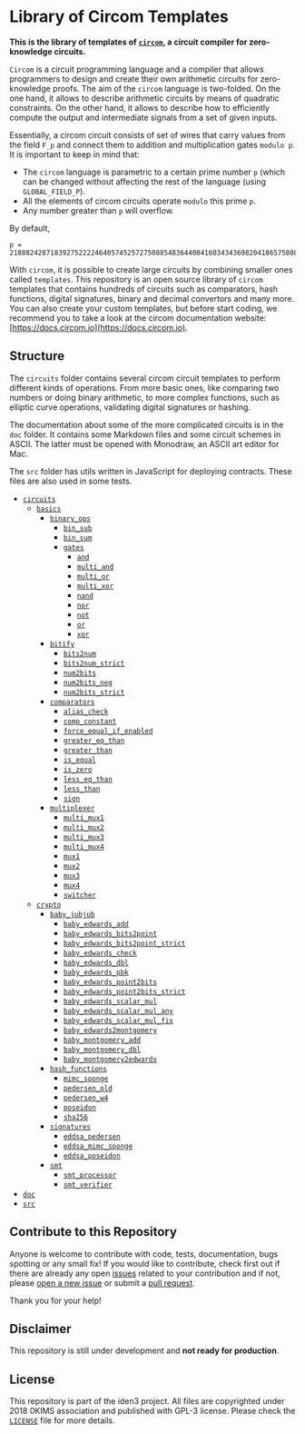 # Library of Circom Templates

**This is the library of templates of [`circom`](https://github.com/iden3/circom), a circuit compiler for zero-knowledge circuits.**

`Circom` is a circuit programming language and a compiler that allows programmers to design and create their own arithmetic circuits for zero-knowledge proofs. The aim of the `circom` language is two-folded. On the one hand, it allows to describe arithmetic circuits by means of quadratic constraints. On the other hand, it allows to describe how to efficiently compute the output and intermediate signals from a set of given inputs. 

Essentially, a circom circuit consists of set of wires that carry values from the field `F_p` and connect them to addition and multiplication gates `modulo p`. It is important to keep in mind that:
- The `circom` language is parametric to a certain prime number `p` (which can be changed without affecting the rest of the language (using `GLOBAL_FIELD_P`).
- All the elements of circom circuits operate `modulo` this prime `p`.
- Any number greater than `p` will overflow. 

By default,

```
p = 21888242871839275222246405745257275088548364400416034343698204186575808495617
```

With `circom`, it is possible to create large circuits by combining smaller ones called `templates`. This repository is an open source library of `circom` templates that contains hundreds of circuits such as comparators, hash functions, digital signatures, binary and decimal convertors and many more. You can also create your custom templates, but before start coding, we recommend you to take a look at the circom documentation website: [https://docs.circom.io](https://docs.circom.io).

## Structure

The `circuits` folder contains several circom circuit templates to perform different kinds of operations. From more basic ones, like comparing two numbers or doing binary arithmetic, to more complex functions, such as elliptic curve operations, validating digital signatures or hashing. 

The documentation about some of the more complicated circuits is in the `doc` folder. It contains some Markdown files and some circuit schemes in ASCII. The latter must be opened with Monodraw, an ASCII art editor for Mac. 

The `src` folder has utils written in JavaScript for deploying contracts. These files are also used in some tests.

- [`circuits`](circuits)
    - [`basics`](circuits/basics)
        - [`binary_ops`](circuits/basics/binary_ops)
            - [`bin_sub`](circuits/basics/binary_ops/bin_sub)
            - [`bin_sum`](circuits/basics/binary_ops/bin_sum)
            - [`gates`](circuits/basics/binary_ops/gates)
                - [`and`](circuits/basics/binary_ops/gates/and)
                - [`multi_and`](circuits/basics/binary_ops/gates/multi_and)
                - [`multi_or`](circuits/basics/binary_ops/gates/multi_or)
                - [`multi_xor`](circuits/basics/binary_ops/gates/multi_xor)
                - [`nand`](circuits/basics/binary_ops/gates/nand)
                - [`nor`](circuits/basics/binary_ops/gates/nor)
                - [`not`](circuits/basics/binary_ops/gates/not)
                - [`or`](circuits/basics/binary_ops/gates/or)
                - [`xor`](circuits/basics/binary_ops/gates/xor)
        - [`bitify`](circuits/basics/bitify)
            - [`bits2num`](circuits/basics/bitify/bits2num)
            - [`bits2num_strict`](circuits/basics/bitify/bits2num_strict)
            - [`num2bits`](circuits/basics/bitify/num2bits)
            - [`num2bits_neg`](circuits/basics/bitify/num2bits_neg)
            - [`num2bits_strict`](circuits/basics/bitify/num2bits_strict)
        - [`comparators`](circuits/basics/comparators)
            - [`alias_check`](circuits/basics/comparators/alias_check)
            - [`comp_constant`](circuits/basics/comparators/comp_constant)
            - [`force_equal_if_enabled`](circuits/basics/comparators/force_equal_if_enabled)
            - [`greater_eq_than`](circuits/basics/comparators/greater_eq_than)
            - [`greater_than`](circuits/basics/comparators/greater_than)
            - [`is_equal`](circuits/basics/comparators/is_equal)
            - [`is_zero`](circuits/basics/comparators/is_zero)
            - [`less_eq_than`](circuits/basics/comparators/less_eq_than)
            - [`less_than`](circuits/basics/comparators/less_than)
            - [`sign`](circuits/basics/comparators/sign)
        - [`multiplexer`](circuits/basics/multiplexer)
            - [`multi_mux1`](circuits/basics/multiplexer/multi_mux1)
            - [`multi_mux2`](circuits/basics/multiplexer/multi_mux2)
            - [`multi_mux3`](circuits/basics/multiplexer/multi_mux3)
            - [`multi_mux4`](circuits/basics/multiplexer/multi_mux4)
            - [`mux1`](circuits/basics/multiplexer/mux1)
            - [`mux2`](circuits/basics/multiplexer/mux2)
            - [`mux3`](circuits/basics/multiplexer/mux3)
            - [`mux4`](circuits/basics/multiplexer/mux4)
            - [`switcher`](circuits/basics/multiplexer/switcher)
    - [`crypto`](circuits/crypto)
        - [`baby_jubjub`](circuits/crypto/baby_jubjub)
            - [`baby_edwards_add`](circuits/crypto/baby_jubjub/baby_edwards_add)
            - [`baby_edwards_bits2point`](circuits/crypto/baby_jubjub/baby_edwards_bits2point)
            - [`baby_edwards_bits2point_strict`](circuits/crypto/baby_jubjub/baby_edwards_bits2point_strict)
            - [`baby_edwards_check`](circuits/crypto/baby_jubjub/baby_edwards_check)
            - [`baby_edwards_dbl`](circuits/crypto/baby_jubjub/baby_edwards_dbl)
            - [`baby_edwards_pbk`](circuits/crypto/baby_jubjub/baby_edwards_pbk)
            - [`baby_edwards_point2bits`](circuits/crypto/baby_jubjub/baby_edwards_point2bits)
            - [`baby_edwards_point2bits_strict`](circuits/crypto/baby_jubjub/baby_edwards_point2bits_strict)
            - [`baby_edwards_scalar_mul`](circuits/crypto/baby_jubjub/baby_edwards_scalar_mul)
            - [`baby_edwards_scalar_mul_any`](circuits/crypto/baby_jubjub/baby_edwards_scalar_mul_any)
            - [`baby_edwards_scalar_mul_fix`](circuits/crypto/baby_jubjub/baby_edwards_scalar_mul_fix)
            - [`baby_edwards2montgomery`](circuits/crypto/baby_jubjub/baby_edwards2montgomery)
            - [`baby_montgomery_add`](circuits/crypto/baby_jubjub/baby_montgomery_add)
            - [`baby_montgomery_dbl`](circuits/crypto/baby_jubjub/baby_montgomery_dbl)
            - [`baby_montgomery2edwards`](circuits/crypto/baby_jubjub/baby_montgomery2edwards)
        - [`hash_functions`](circuits/crypto/hash_functions)
            - [`mimc_sponge`](circuits/crypto/hash_functions/mimc_sponge)
            - [`pedersen_old`](circuits/crypto/hash_functions/pedersen_old)
            - [`pedersen_w4`](circuits/crypto/hash_functions/pedersen_w4)
            - [`poseidon`](circuits/crypto/hash_functions/poseidon)
            - [`sha256`](circuits/crypto/hash_functions/sha256)
        - [`signatures`](circuits/crypto/signatures)
            - [`eddsa_pedersen`](circuits/crypto/signatures/eddsa_pedersen)
            - [`eddsa_mimc_sponge`](circuits/crypto/signatures/eddsa_mimc_sponge)
            - [`eddsa_poseidon`](circuits/crypto/signatures/eddsa_poseidon)
        - [`smt`](circuits/crypto/smt)
            - [`smt_processor`](circuits/crypto/smt/smt_processor)
            - [`smt_verifier`](circuits/crypto/smt/smt_verifier)
- [`doc`](doc) 
- [`src`](src)

## Contribute to this Repository

Anyone is welcome to contribute with code, tests, documentation, bugs spotting or any small fix! If you would like to contribute, check first out if there are already any open [issues](https://github.com/iden3/circomlib/issues) related to your contribution and if not, please [open a new issue](https://github.com/iden3/circomlib/issues/new) or submit a [pull request](https://github.com/iden3/circomlib/pulls).

Thank you for your help!

## Disclaimer

This repository is still under development and **not ready for production**.  

## License

This repository is part of the iden3 project. All files are copyrighted under 2018 0KIMS association and published with GPL-3 license. Please check the [`LICENSE`](/LICENSE) file for more details.